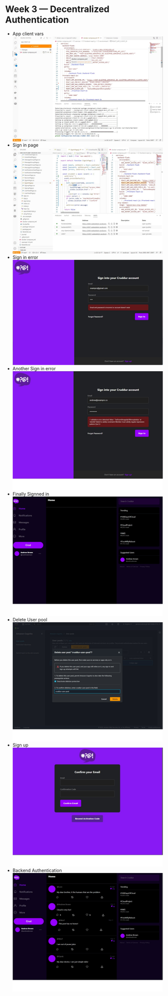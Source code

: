 # Week 3 — Decentralized Authentication
- App client vars
![App client vars](assets/week3/01%20app%20client%20vars.jpg)
- Sign in page
![Sign in page](assets/week3/02%20sign%20in%20page.jpg)
- Sign in error
![Sign in error](assets/week3/03%20sign%20in%20error.jpg)
- Another Sign in error
![Another Sign in error](assets/week3/04%20sign%20in%20error.jpg)
- Finally Signned in
![Finally Signned in](assets/week3/05%20sign%20in%20successfully.jpg)
- Delete User pool
![Delete User pool](assets/week3/06%20delete%20user%20pool.jpg)
- Sign up
![Sign up](assets/week3/07%20sign%20up%20success.jpg)
- Backend Authentication
![Backend Authentication](assets/week3/099%20backend%20authintication.jpg)
